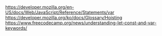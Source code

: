 https://developer.mozilla.org/en-US/docs/Web/JavaScript/Reference/Statements/var
https://developer.mozilla.org/ko/docs/Glossary/Hoisting
https://www.freecodecamp.org/news/understanding-let-const-and-var-keywords/